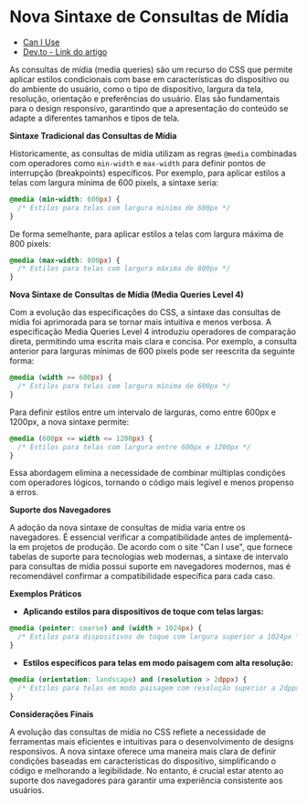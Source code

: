 # Nova Sintaxe de Consultas de Mídia

- [Can I Use](https://caniuse.com/?search=media%20queries)
- [Dev.to - Link do artigo](https://dev.to/perisicnikola37/new-css-media-queries-syntax-45og?ref=dailydev)

As consultas de mídia (media queries) são um recurso do CSS que permite aplicar estilos condicionais com base em características do dispositivo ou do ambiente do usuário, como o tipo de dispositivo, largura da tela, resolução, orientação e preferências do usuário. Elas são fundamentais para o design responsivo, garantindo que a apresentação do conteúdo se adapte a diferentes tamanhos e tipos de tela.

**Sintaxe Tradicional das Consultas de Mídia**

Historicamente, as consultas de mídia utilizam as regras `@media` combinadas com operadores como `min-width` e `max-width` para definir pontos de interrupção (breakpoints) específicos. Por exemplo, para aplicar estilos a telas com largura mínima de 600 pixels, a sintaxe seria:


```css
@media (min-width: 600px) {
  /* Estilos para telas com largura mínima de 600px */
}
```


De forma semelhante, para aplicar estilos a telas com largura máxima de 800 pixels:


```css
@media (max-width: 800px) {
  /* Estilos para telas com largura máxima de 800px */
}
```


**Nova Sintaxe de Consultas de Mídia (Media Queries Level 4)**

Com a evolução das especificações do CSS, a sintaxe das consultas de mídia foi aprimorada para se tornar mais intuitiva e menos verbosa. A especificação Media Queries Level 4 introduziu operadores de comparação direta, permitindo uma escrita mais clara e concisa. Por exemplo, a consulta anterior para larguras mínimas de 600 pixels pode ser reescrita da seguinte forma:


```css
@media (width >= 600px) {
  /* Estilos para telas com largura mínima de 600px */
}
```


Para definir estilos entre um intervalo de larguras, como entre 600px e 1200px, a nova sintaxe permite:


```css
@media (600px <= width <= 1200px) {
  /* Estilos para telas com largura entre 600px e 1200px */
}
```


Essa abordagem elimina a necessidade de combinar múltiplas condições com operadores lógicos, tornando o código mais legível e menos propenso a erros. 

**Suporte dos Navegadores**

A adoção da nova sintaxe de consultas de mídia varia entre os navegadores. É essencial verificar a compatibilidade antes de implementá-la em projetos de produção. De acordo com o site "Can I use", que fornece tabelas de suporte para tecnologias web modernas, a sintaxe de intervalo para consultas de mídia possui suporte em navegadores modernos, mas é recomendável confirmar a compatibilidade específica para cada caso. 

**Exemplos Práticos**

- **Aplicando estilos para dispositivos de toque com telas largas:**


```css
@media (pointer: coarse) and (width > 1024px) {
  /* Estilos para dispositivos de toque com largura superior a 1024px */
}
```


- **Estilos específicos para telas em modo paisagem com alta resolução:**


```css
@media (orientation: landscape) and (resolution > 2dppx) {
  /* Estilos para telas em modo paisagem com resolução superior a 2dppx */
}
```


**Considerações Finais**

A evolução das consultas de mídia no CSS reflete a necessidade de ferramentas mais eficientes e intuitivas para o desenvolvimento de designs responsivos. A nova sintaxe oferece uma maneira mais clara de definir condições baseadas em características do dispositivo, simplificando o código e melhorando a legibilidade. No entanto, é crucial estar atento ao suporte dos navegadores para garantir uma experiência consistente aos usuários.

